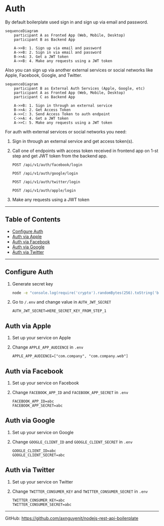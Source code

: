 # Auth

By default boilerplate used sign in and sign up via email and password.

```mermaid
sequenceDiagram
    participant A as Fronted App (Web, Mobile, Desktop)
    participant B as Backend App

    A->>B: 1. Sign up via email and password
    A->>B: 2. Sign in via email and password
    B->>A: 3. Get a JWT token
    A->>B: 4. Make any requests using a JWT token
```

Also you can sign up via another external services or social networks like Apple, Facebook, Google, and Twitter.

```mermaid
sequenceDiagram
    participant B as External Auth Services (Apple, Google, etc)
    participant A as Fronted App (Web, Mobile, Desktop)
    participant C as Backend App

    A->>B: 1. Sign in through an external service
    B->>A: 2. Get Access Token
    A->>C: 3. Send Access Token to auth endpoint
    C->>A: 4. Get a JWT token
    A->>C: 5. Make any requests using a JWT token
```

For auth with external services or social networks you need:

1. Sign in through an external service and get access token(s).
1. Call one of endpoints with access token received in frontend app on 1-st step and get JWT token from the backend app.

   ```text
   POST /api/v1/auth/facebook/login

   POST /api/v1/auth/google/login

   POST /api/v1/auth/twitter/login

   POST /api/v1/auth/apple/login
   ```

1. Make any requests using a JWT token

---

## Table of Contents

- [Configure Auth](#configure-auth)
- [Auth via Apple](#auth-via-apple)
- [Auth via Facebook](#auth-via-facebook)
- [Auth via Google](#auth-via-google)
- [Auth via Twitter](#auth-via-twitter)

---

## Configure Auth

1. Generate secret key

   ```bash
   node -e "console.log(require('crypto').randomBytes(256).toString('base64'));"
   ```

1. Go to `/.env` and change value in `AUTH_JWT_SECRET`

   ```text
   AUTH_JWT_SECRET=HERE_SECRET_KEY_FROM_STEP_1
   ```

## Auth via Apple

1. Set up your service on Apple
1. Change `APPLE_APP_AUDIENCE` in `.env`

   ```text
   APPLE_APP_AUDIENCE=["com.company", "com.company.web"]
   ```

## Auth via Facebook

1. Set up your service on Facebook
1. Change `FACEBOOK_APP_ID` and `FACEBOOK_APP_SECRET` in `.env`

   ```text
   FACEBOOK_APP_ID=abc
   FACEBOOK_APP_SECRET=abc
   ```

## Auth via Google

1. Set up your service on Google
1. Change `GOOGLE_CLIENT_ID` and `GOOGLE_CLIENT_SECRET` in `.env`

   ```text
   GOOGLE_CLIENT_ID=abc
   GOOGLE_CLIENT_SECRET=abc
   ```

## Auth via Twitter

1. Set up your service on Twitter
1. Change `TWITTER_CONSUMER_KEY` and `TWITTER_CONSUMER_SECRET` in `.env`

   ```text
   TWITTER_CONSUMER_KEY=abc
   TWITTER_CONSUMER_SECRET=abc
   ```

---

GitHub: https://github.com/axnguyenit/nodejs-rest-api-boilerplate
